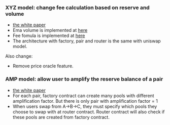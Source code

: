 ### XYZ model: change fee calculation based on reserve and volume
- [the white paper](https://github.com/xyzswap/xyz-protocol/blob/main/xyz.pdf)
- Ema volume is implemented at [here](contracts/VolumeTrendRecorder.sol)
- Fee fomula is implemented at [here](contracts/libraries/FeeFomula.sol)
- The architecture with factory, pair and router is the same with uniswap model.

Also change:
- Remove price oracle feature.
### AMP model: allow user to amplify the reserve balance of a pair
- [the white paper](https://github.com/xyzswap/xyz-protocol/blob/main/apr_v2.pdf)
- For each pair, factory contract can create many pools with different amplification factor. 
But there is only pair with amplification factor = 1
- When users swap from A->B->C, they must specify which pools they choose to swap with at router contract.
Router contract will also check if these pools are created from factory contract.